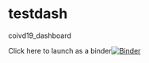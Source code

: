 # testdash
coivd19_dashboard

Click here to launch as a binder[![Binder](https://mybinder.org/badge_logo.svg)](https://mybinder.org/v2/gh/XiuguangHuang/testdash/HEAD?urlpath=voila%2Frender%2FDashboard1.ipynb)
